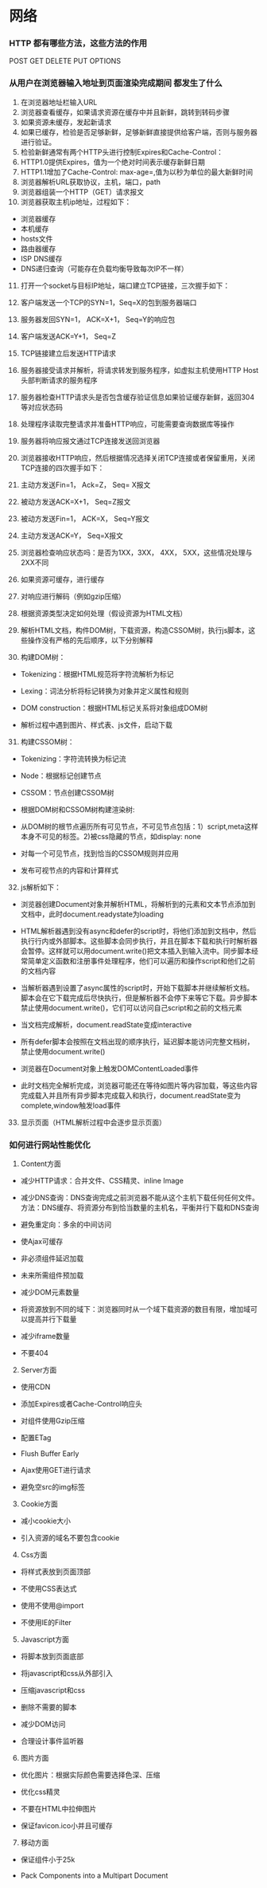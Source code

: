 # 网络

### HTTP 都有哪些方法，这些方法的作用

POST GET DELETE PUT OPTIONS

### 从用户在浏览器输入地址到页面渲染完成期间 都发生了什么

1. 在浏览器地址栏输入URL
2. 浏览器查看缓存，如果请求资源在缓存中并且新鲜，跳转到转码步骤
3. 如果资源未缓存，发起新请求
4. 如果已缓存，检验是否足够新鲜，足够新鲜直接提供给客户端，否则与服务器进行验证。
5. 检验新鲜通常有两个HTTP头进行控制Expires和Cache-Control：
6. HTTP1.0提供Expires，值为一个绝对时间表示缓存新鲜日期
7. HTTP1.1增加了Cache-Control: max-age=,值为以秒为单位的最大新鲜时间
8. 浏览器解析URL获取协议，主机，端口，path
9. 浏览器组装一个HTTP（GET）请求报文
10. 浏览器获取主机ip地址，过程如下：
- 浏览器缓存
- 本机缓存
- hosts文件
- 路由器缓存
- ISP DNS缓存
- DNS递归查询（可能存在负载均衡导致每次IP不一样）

11. 打开一个socket与目标IP地址，端口建立TCP链接，三次握手如下：
12. 客户端发送一个TCP的SYN=1，Seq=X的包到服务器端口
13. 服务器发回SYN=1， ACK=X+1， Seq=Y的响应包
14. 客户端发送ACK=Y+1， Seq=Z
15. TCP链接建立后发送HTTP请求

16. 服务器接受请求并解析，将请求转发到服务程序，如虚拟主机使用HTTP Host头部判断请求的服务程序

17. 服务器检查HTTP请求头是否包含缓存验证信息如果验证缓存新鲜，返回304等对应状态码

18. 处理程序读取完整请求并准备HTTP响应，可能需要查询数据库等操作

19. 服务器将响应报文通过TCP连接发送回浏览器

20. 浏览器接收HTTP响应，然后根据情况选择关闭TCP连接或者保留重用，关闭TCP连接的四次握手如下：

21. 主动方发送Fin=1， Ack=Z， Seq= X报文

22. 被动方发送ACK=X+1， Seq=Z报文

23. 被动方发送Fin=1， ACK=X， Seq=Y报文

24. 主动方发送ACK=Y， Seq=X报文

25. 浏览器检查响应状态吗：是否为1XX，3XX， 4XX， 5XX，这些情况处理与2XX不同

26. 如果资源可缓存，进行缓存

27. 对响应进行解码（例如gzip压缩）

28. 根据资源类型决定如何处理（假设资源为HTML文档）

29. 解析HTML文档，构件DOM树，下载资源，构造CSSOM树，执行js脚本，这些操作没有严格的先后顺序，以下分别解释

30. 构建DOM树：

- Tokenizing：根据HTML规范将字符流解析为标记

- Lexing：词法分析将标记转换为对象并定义属性和规则

- DOM construction：根据HTML标记关系将对象组成DOM树

- 解析过程中遇到图片、样式表、js文件，启动下载

31. 构建CSSOM树：

- Tokenizing：字符流转换为标记流

- Node：根据标记创建节点

- CSSOM：节点创建CSSOM树

- 根据DOM树和CSSOM树构建渲染树:

- 从DOM树的根节点遍历所有可见节点，不可见节点包括：1）script,meta这样本身不可见的标签。2)被css隐藏的节点，如display: none

- 对每一个可见节点，找到恰当的CSSOM规则并应用

- 发布可视节点的内容和计算样式

32. js解析如下：

- 浏览器创建Document对象并解析HTML，将解析到的元素和文本节点添加到文档中，此时document.readystate为loading

- HTML解析器遇到没有async和defer的script时，将他们添加到文档中，然后执行行内或外部脚本。这些脚本会同步执行，并且在脚本下载和执行时解析器会暂停。这样就可以用document.write()把文本插入到输入流中。同步脚本经常简单定义函数和注册事件处理程序，他们可以遍历和操作script和他们之前的文档内容

- 当解析器遇到设置了async属性的script时，开始下载脚本并继续解析文档。脚本会在它下载完成后尽快执行，但是解析器不会停下来等它下载。异步脚本禁止使用document.write()，它们可以访问自己script和之前的文档元素

- 当文档完成解析，document.readState变成interactive

- 所有defer脚本会按照在文档出现的顺序执行，延迟脚本能访问完整文档树，禁止使用document.write()

- 浏览器在Document对象上触发DOMContentLoaded事件

- 此时文档完全解析完成，浏览器可能还在等待如图片等内容加载，等这些内容完成载入并且所有异步脚本完成载入和执行，document.readState变为complete,window触发load事件

33. 显示页面（HTML解析过程中会逐步显示页面）

### 如何进行网站性能优化

1. Content方面

- 减少HTTP请求：合并文件、CSS精灵、inline Image

- 减少DNS查询：DNS查询完成之前浏览器不能从这个主机下载任何任何文件。方法：DNS缓存、将资源分布到恰当数量的主机名，平衡并行下载和DNS查询

- 避免重定向：多余的中间访问

- 使Ajax可缓存

- 非必须组件延迟加载

- 未来所需组件预加载

- 减少DOM元素数量

- 将资源放到不同的域下：浏览器同时从一个域下载资源的数目有限，增加域可以提高并行下载量

- 减少iframe数量

- 不要404

2. Server方面

- 使用CDN

- 添加Expires或者Cache-Control响应头

- 对组件使用Gzip压缩

- 配置ETag

- Flush Buffer Early

- Ajax使用GET进行请求

- 避免空src的img标签

3. Cookie方面

- 减小cookie大小

- 引入资源的域名不要包含cookie

4. Css方面

- 将样式表放到页面顶部

- 不使用CSS表达式

- 使用不使用@import

- 不使用IE的Filter

5. Javascript方面

- 将脚本放到页面底部

- 将javascript和css从外部引入

- 压缩javascript和css

- 删除不需要的脚本

- 减少DOM访问

- 合理设计事件监听器

6. 图片方面

- 优化图片：根据实际颜色需要选择色深、压缩

- 优化css精灵

- 不要在HTML中拉伸图片

- 保证favicon.ico小并且可缓存

7. 移动方面

- 保证组件小于25k

- Pack Components into a Multipart Document
